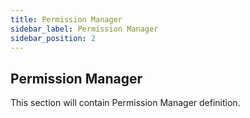 ```yaml
---
title: Permission Manager
sidebar_label: Permission Manager
sidebar_position: 2
---
```


## Permission Manager

This section will contain Permission Manager definition.
